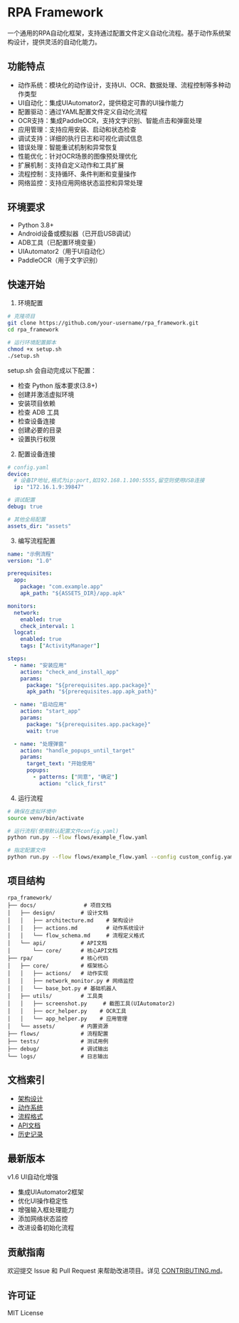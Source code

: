 # RPA Framework

一个通用的RPA自动化框架，支持通过配置文件定义自动化流程。基于动作系统架构设计，提供灵活的自动化能力。

## 功能特点

- 动作系统：模块化的动作设计，支持UI、OCR、数据处理、流程控制等多种动作类型
- UI自动化：集成UIAutomator2，提供稳定可靠的UI操作能力
- 配置驱动：通过YAML配置文件定义自动化流程
- OCR支持：集成PaddleOCR，支持文字识别、智能点击和弹窗处理
- 应用管理：支持应用安装、启动和状态检查
- 调试支持：详细的执行日志和可视化调试信息
- 错误处理：智能重试机制和异常恢复
- 性能优化：针对OCR场景的图像预处理优化
- 扩展机制：支持自定义动作和工具扩展
- 流程控制：支持循环、条件判断和变量操作
- 网络监控：支持应用网络状态监控和异常处理

## 环境要求

- Python 3.8+
- Android设备或模拟器（已开启USB调试）
- ADB工具（已配置环境变量）
- UIAutomator2（用于UI自动化）
- PaddleOCR（用于文字识别）

## 快速开始

1. 环境配置
```bash
# 克隆项目
git clone https://github.com/your-username/rpa_framework.git
cd rpa_framework

# 运行环境配置脚本
chmod +x setup.sh
./setup.sh
```

setup.sh 会自动完成以下配置：
- 检查 Python 版本要求(3.8+)
- 创建并激活虚拟环境
- 安装项目依赖
- 检查 ADB 工具
- 检查设备连接
- 创建必要的目录
- 设置执行权限

2. 配置设备连接
```yaml
# config.yaml
device:
  # 设备IP地址,格式为ip:port,如192.168.1.100:5555,留空则使用USB连接
  ip: "172.16.1.9:39847"  

# 调试配置
debug: true

# 其他全局配置
assets_dir: "assets"
```

3. 编写流程配置
```yaml
name: "示例流程"
version: "1.0"

prerequisites:
  app:
    package: "com.example.app"
    apk_path: "${ASSETS_DIR}/app.apk"

monitors:
  network:
    enabled: true
    check_interval: 1
  logcat:
    enabled: true
    tags: ["ActivityManager"]

steps:
  - name: "安装应用"
    action: "check_and_install_app"
    params:
      package: "${prerequisites.app.package}"
      apk_path: "${prerequisites.app.apk_path}"

  - name: "启动应用"
    action: "start_app"
    params:
      package: "${prerequisites.app.package}"
      wait: true

  - name: "处理弹窗"
    action: "handle_popups_until_target"
    params:
      target_text: "开始使用"
      popups:
        - patterns: ["同意", "确定"]
          action: "click_first"
```

4. 运行流程
```bash
# 确保在虚拟环境中
source venv/bin/activate

# 运行流程(使用默认配置文件config.yaml)
python run.py --flow flows/example_flow.yaml

# 指定配置文件
python run.py --flow flows/example_flow.yaml --config custom_config.yaml
```

## 项目结构

```
rpa_framework/
├── docs/               # 项目文档
│   ├── design/        # 设计文档
│   │   ├── architecture.md    # 架构设计
│   │   ├── actions.md         # 动作系统设计
│   │   └── flow_schema.md     # 流程定义格式
│   └── api/           # API文档
│       └── core/      # 核心API文档
├── rpa/               # 核心代码
│   ├── core/          # 框架核心
│   │   ├── actions/   # 动作实现
│   │   ├── network_monitor.py # 网络监控
│   │   └── base_bot.py # 基础机器人
│   ├── utils/         # 工具类
│   │   ├── screenshot.py     # 截图工具(UIAutomator2)
│   │   ├── ocr_helper.py    # OCR工具
│   │   └── app_helper.py    # 应用管理
│   └── assets/        # 内置资源
├── flows/             # 流程配置
├── tests/             # 测试用例
├── debug/             # 调试输出
└── logs/              # 日志输出
```

## 文档索引

- [架构设计](docs/design/architecture.md)
- [动作系统](docs/design/actions.md)
- [流程格式](docs/design/flow_schema.md)
- [API文档](docs/api/core/)
- [历史记录](docs/HISTORY.md)

## 最新版本

v1.6 UI自动化增强
- 集成UIAutomator2框架
- 优化UI操作稳定性
- 增强输入框处理能力
- 添加网络状态监控
- 改进设备初始化流程

## 贡献指南

欢迎提交 Issue 和 Pull Request 来帮助改进项目。详见 [CONTRIBUTING.md](CONTRIBUTING.md)。

## 许可证

MIT License